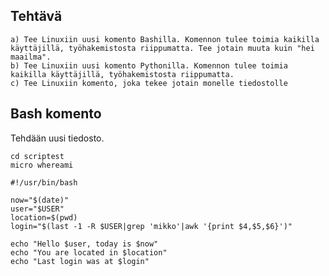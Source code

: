 

## Tehtävä 
 
    a) Tee Linuxiin uusi komento Bashilla. Komennon tulee toimia kaikilla käyttäjillä, työhakemistosta riippumatta. Tee jotain muuta kuin "hei maailma".
    b) Tee Linuxiin uusi komento Pythonilla. Komennon tulee toimia kaikilla käyttäjillä, työhakemistosta riippumatta.
    c) Tee Linuxiin komento, joka tekee jotain monelle tiedostolle
    
## Bash komento

Tehdään uusi tiedosto.

    cd scriptest
    micro whereami
```
#!/usr/bin/bash

now="$(date)"
user="$USER"
location=$(pwd)
login="$(last -1 -R $USER|grep 'mikko'|awk '{print $4,$5,$6}')"

echo "Hello $user, today is $now"
echo "You are located in $location"
echo "Last login was at $login"
```


